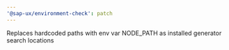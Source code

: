 ```yaml
---
'@sap-ux/environment-check': patch
---
```


Replaces hardcoded paths with env var NODE_PATH as installed generator search locations

